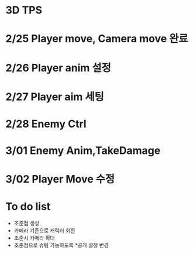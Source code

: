 # 3D TPS
# 2/25 Player move, Camera move 완료
# 2/26 Player anim 설정
# 2/27 Player aim 세팅
# 2/28 Enemy Ctrl
# 3/01 Enemy Anim,TakeDamage
# 3/02 Player Move 수정
# To do list 
- 조준점 생성
- 카메라 기준으로 캐릭터 회전
- 조준시 카메라 확대
- 조준점으로 슈팅 가능하도록
*공개 설정 변경

